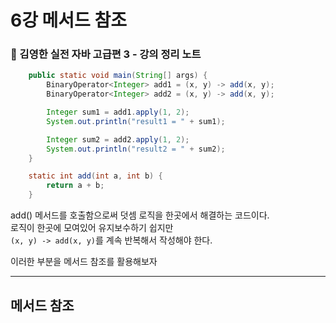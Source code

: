 # 6강 메서드 참조
### 📝 김영한 실전 자바 고급편 3 - 강의 정리 노트

```java
    public static void main(String[] args) {
        BinaryOperator<Integer> add1 = (x, y) -> add(x, y);
        BinaryOperator<Integer> add2 = (x, y) -> add(x, y);

        Integer sum1 = add1.apply(1, 2);
        System.out.println("result1 = " + sum1);

        Integer sum2 = add2.apply(1, 2);
        System.out.println("result2 = " + sum2);
    }

    static int add(int a, int b) {
        return a + b;
    }
```
add() 메서드를 호출함으로써 덧셈 로직을 한곳에서 해결하는 코드이다. <br>
로직이 한곳에 모여있어 유지보수하기 쉽지만 <br>
`(x, y) -> add(x, y)`를 계속 반복해서 작성해야 한다.

이러한 부분을 메서드 참조를 활용해보자

---

## 메서드 참조
